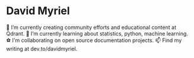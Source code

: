 # David Myriel

🔭 I’m currently creating community efforts and educational content at Qdrant.
🌱 I’m currently learning about statistics, python, machine learning.
⚽ I'm collaborating on open source documentation projects.
📫 Find my writing at dev.to/davidmyriel.
